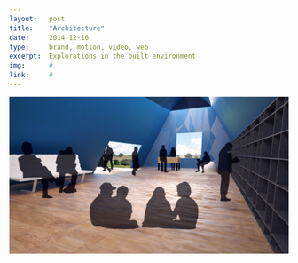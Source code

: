 ```yaml
---
layout:   post
title:    "Architecture"
date:     2014-12-16
type:     brand, motion, video, web
excerpt:  Explorations in the built environment
img:      #
link:     #
---
```


![Comp](/images/thumbnail-architecture.png)